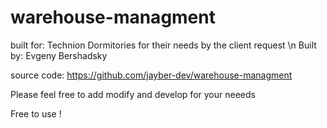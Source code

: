 # warehouse-managment
built for: Technion Dormitories for their needs by the client request \n
Built by: Evgeny Bershadsky

source code:
https://github.com/jayber-dev/warehouse-managment

Please feel free to add modify and develop for your neeeds 

Free to use !

